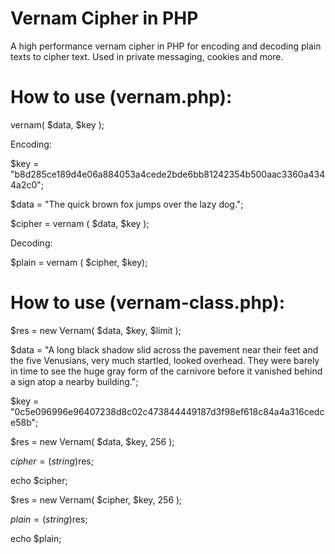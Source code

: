 # Vernam Cipher in PHP
A high performance vernam cipher in PHP for encoding and decoding plain texts to cipher text. Used in private messaging, cookies and more.

# How to use (vernam.php):

vernam( $data, $key );

Encoding:

$key = "b8d285ce189d4e06a884053a4cede2bde6bb81242354b500aac3360a4344a2c0";

$data = "The quick brown fox jumps over the lazy dog.";

$cipher = vernam ( $data, $key );

Decoding:

$plain = vernam ( $cipher, $key);


# How to use (vernam-class.php):

$res = new Vernam( $data, $key, $limit );

$data = "A long black shadow slid across the pavement near their feet and the five Venusians, very much startled, looked overhead. They were barely in time to see the huge gray form of the carnivore before it vanished behind a sign atop a nearby building.";

$key = "0c5e096996e96407238d8c02c473844449187d3f98ef618c84a4a316cedce58b";

$res = new Vernam( $data, $key, 256 );

$cipher = (string)$res;

echo $cipher;

$res = new Vernam( $cipher, $key, 256 );

$plain = (string)$res;

echo $plain;
